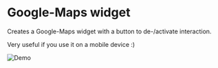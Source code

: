 # Google-Maps widget
Creates a Google-Maps widget with a button to de-/activate interaction.

Very useful if you use it on a mobile device :)

![Demo](http://gmapswidget.julianstock.de/gmaps-widget.gif "Demo")

